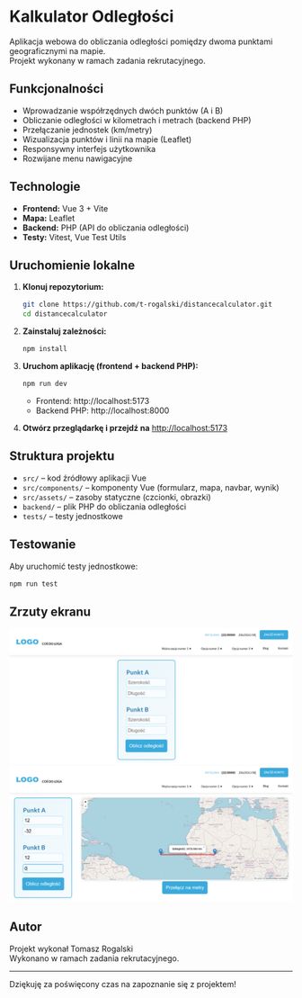 # Kalkulator Odległości

Aplikacja webowa do obliczania odległości pomiędzy dwoma punktami geograficznymi na mapie.  
Projekt wykonany w ramach zadania rekrutacyjnego.

## Funkcjonalności

- Wprowadzanie współrzędnych dwóch punktów (A i B)
- Obliczanie odległości w kilometrach i metrach (backend PHP)
- Przełączanie jednostek (km/metry)
- Wizualizacja punktów i linii na mapie (Leaflet)
- Responsywny interfejs użytkownika
- Rozwijane menu nawigacyjne

## Technologie

- **Frontend:** Vue 3 + Vite
- **Mapa:** Leaflet
- **Backend:** PHP (API do obliczania odległości)
- **Testy:** Vitest, Vue Test Utils

## Uruchomienie lokalne

1. **Klonuj repozytorium:**

   ```bash
   git clone https://github.com/t-rogalski/distancecalculator.git
   cd distancecalculator
   ```

2. **Zainstaluj zależności:**

   ```bash
   npm install
   ```

3. **Uruchom aplikację (frontend + backend PHP):**

   ```bash
   npm run dev
   ```

   - Frontend: http://localhost:5173
   - Backend PHP: http://localhost:8000

4. **Otwórz przeglądarkę i przejdź na** [http://localhost:5173](http://localhost:5173)

## Struktura projektu

- `src/` – kod źródłowy aplikacji Vue
- `src/components/` – komponenty Vue (formularz, mapa, navbar, wynik)
- `src/assets/` – zasoby statyczne (czcionki, obrazki)
- `backend/` – plik PHP do obliczania odległości
- `tests/` – testy jednostkowe

## Testowanie

Aby uruchomić testy jednostkowe:

```bash
npm run test
```

## Zrzuty ekranu

![Widok główny](docs/screenshots/start.png)  
![Widok główny](docs/screenshots/wynik.png)

## Autor

Projekt wykonał Tomasz Rogalski  
Wykonano w ramach zadania rekrutacyjnego.

---

Dziękuję za poświęcony czas na zapoznanie się z projektem!
